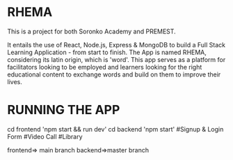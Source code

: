 # RHEMA
This is a project for both Soronko Academy and PREMEST.

It entails the use of React, Node.js, Express & MongoDB to build a Full Stack Learning Application - from start to finish. The App is named RHEMA, considering its latin origin, which is 'word'. This app serves as a platform for facilitators looking to be employed and learners looking for the right educational content to exchange words and build on them to improve their lives.

# RUNNING THE APP
cd frontend
'npm start && run dev'
cd backend
'npm start'
#Signup & Login Form
#Video Call
#Library

frontend=> main branch
backend=>master branch
 
